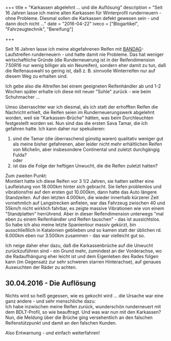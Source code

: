 +++
title 		= "Karkassen abgelehnt ... und die Auflösung"
description = "Seit 16 Jahren lasse ich meine alten Karkassen für Winterprofil runderneuern - ohne Probleme. Diesmal sollen die Karkassen defekt gewesen sein - und dann doch nicht ..."
date 		= "2016-04-22"
iveco	    = ["Blogartikel", "Fahrzeugtechnik", "Bereifung"]

+++

Seit 16 Jahren lasse ich meine abgefahrenen Reifen mit [BANDAG](http://www.bandag.eu/)-Laufstreifen runderneuern - und hatte damit nie Probleme. Das hat weniger wirtschaftliche Gründe (die Runderneuerung ist in der Reifendimension 7.50R16 nur wenig billiger als ein Neureifen), sondern eher damit zu tun, daß die Reifenauswahl so gering ist, daß z. B. sinnvolle Winterreifen nur auf diesem Weg zu erhalten sind.
<!--more-->

Ich gebe also die Altreifen bei einem geeigneten Reifenhändler ab und 1-2 Wochen später erhalte ich diese mit neuer "Sohle" zurück - wie beim Schuhmacher ...    

Umso überraschter war ich diesmal, als ich statt der erhofften Reifen die Nachricht erhielt, die Reifen seien im Runderneuerungswerk abgelehnt worden, weil sie "Karkassen-Brüche" hätten, was beim Durchleuchten festgestellt worden sei. Nun sind das die ersten Sava Tamar, die ich gefahren hatte. Ich kann daher nur spekulieren:

1. sind die Tamar (die überraschend günstig waren) qualitativ weniger gut als meine bisher gefahrenen, aber leider nicht mehr erhältlichen Reifen von Michelin, aber insbesondere Continental und zuletzt durchgängig Fulda?   
oder
1. ist das die Folge der heftigen Unwucht, die die Reifen zuletzt hatten?

Zum zweiten Punkt:   
Montiert hatte ich diese Reifen vor 3 1/2 Jahren, sie hatten seither eine Laufleistung von 18.000km hinter sich gebracht. Sie liefen problemlos und vibrationsfrei auf den ersten gut 10.000km, dann hatte das Auto längere Standzeiten. Auf den letzten 4.000km, die wieder innerhalb kürzerer Zeit vornehmlich auf Langstrecken anfielen, war das Fahrzeug zwischen 40 und 55km/h nicht wirklich fahrbar, es zeigte massive Vibrationen wie von einem "Standplatten" herrührend. Aber in dieser Reifendimension unterwegs "mal eben zu einem Reifenhändler und Reifen tauschen" - das ist aussichtslos.    
So habe ich also meine letzte Spanientour massiv gekürzt, bin ausschließlich in Katalonien geblieben und so kamen statt der üblichen rd. 6.000km eben nur 3.500km zusammen - das war vielleicht gut so.

Ich neige daher eher dazu, daß die Karkassenbrüche auf die Unwucht zurückzuführen sind - ein Grund mehr, zumindest an der Vorderachse, wo die Radaufhängung eher leicht ist und dem Eigenleben des Rades folgen kann (im Gegensatz zur sehr schweren starren Hinterachse), auf genaues Auswuchten der Räder zu achten.

## 30.04.2016 - Die Auflösung
Nichts wird so heiß gegessen, wie es gekocht wird ... die Ursache war eine ganz andere - und sehr menschliche dazu:    
Ich habe inzwischen meine Reifen zurück, wunderschön runderneuert mit dem BDLT-Profil, so wie beauftragt. Und was war nun mit den Karkassen? Nun, die Meldung über die Brüche ging versehentlich an den falschen Reifenstützpunkt und damit an den falschen Kunden.

Also Entwarnung - und einfach weiterfahren!